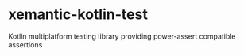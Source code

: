 # xemantic-kotlin-test
Kotlin multiplatform testing library providing power-assert compatible assertions
